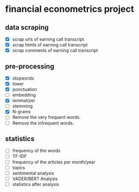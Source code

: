 # financial econometrics project

## data scraping
- [x] scrap urls of earning call transcript
- [x] scrap htmls of earning call transcript
- [x] scrap comments of earning call transcript

## pre-processing
- [x] stopwords
- [x] lower
- [x] ponctuation
- [ ] embedding
- [x] lemmatizer
- [ ] stemming
- [x] N-grams
- [ ] Remove the very frequent words.
- [ ] Remove the infrequent words.

## statistics
- [ ] frequency of the words
- [ ] TF-IDF
- [ ] frequency of the articles per month/year
- [ ] topics
- [ ] sentimental analysis
- [ ] VADER/BERT Analysis
- [ ] statistics after analysis
